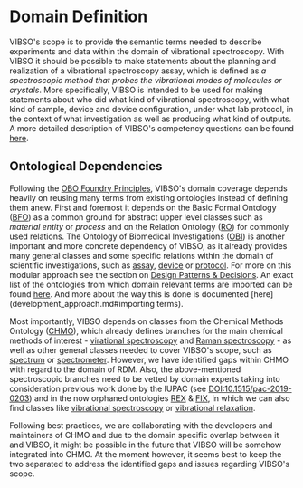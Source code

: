 # Domain Definition
VIBSO's scope is to provide the semantic terms needed to describe experiments and data  within the domain of vibrational spectroscopy. With VIBSO it should be possible to make statements about the planning and realization of a vibrational spectroscopy assay, which is defined as _a spectroscopic method that probes the vibrational modes of molecules or crystals_. More specifically, VIBSO is intended to be used for making statements about who did what kind of vibrational spectroscopy, with what kind of sample, device and device configuration, under what lab protocol, in the context of what investigation as well as producing what kind of outputs. A more detailed description of VIBSO's competency questions can be found [here](competency_questions.md).

## Ontological Dependencies
Following the [OBO Foundry Principles](https://obofoundry.org/principles/fp-000-summary.html), VIBSO's domain coverage depends heavily on reusing many terms from existing ontologies instead of defining them anew. First and foremost it depends on the Basic Formal Ontology ([BFO](https://basic-formal-ontology.org/)) as a common ground for abstract upper level classes such as _material entity_ or _process_ and on the Relation Ontology ([RO](https://oborel.github.io/)) for commonly used relations. The Ontology of Biomedical Investigations ([OBI](https://obi-ontology.ontodev.com/)) is another important and more concrete dependency of VIBSO, as it already provides many general classes and some specific relations within the domain of scientific investigations, such as [assay](https://terminology.nfdi4chem.de/ts/ontologies/obi/terms?iri=http%253A%252F%252Fpurl.obolibrary.org%252Fobo%252FOBI_000007), [device](https://terminology.nfdi4chem.de/ts/ontologies/obi/terms?iri=http%3A%2F%2Fpurl.obolibrary.org%2Fobo%2FOBI_0000968) or [protocol](https://terminology.nfdi4chem.de/ts/ontologies/obi/terms?iri=http%3A%2F%2Fpurl.obolibrary.org%2Fobo%2FOBI_0000272). For more on this modular approach see the section on [Design Patterns & Decisions](design_patterns.md).
An exact list of the ontologies from which domain relevant terms are imported can be found [here](odk-workflows/RepositoryFileStructure.md#imports). And more about the way this is done is documented [here](development_approach.md#importing terms). 

Most importantly, VIBSO depends on classes from the Chemical Methods Ontology ([CHMO](https://terminology.nfdi4chem.de/ts/ontologies/chmo)), which already defines branches for the main chemical methods of interest - [virational spectroscopy](https://terminology.nfdi4chem.de/ts/ontologies/chmo/terms?iri=http%3A%2F%2Fpurl.obolibrary.org%2Fobo%2FCHMO_0000628) and  [Raman spectroscopy](https://terminology.nfdi4chem.de/ts/ontologies/chmo/terms?iri=http%3A%2F%2Fpurl.obolibrary.org%2Fobo%2FCHMO_0000656) - as well as other general classes needed to cover VIBSO's scope, such as [spectrum](https://terminology.nfdi4chem.de/ts/ontologies/chmo/terms?iri=http%253A%252F%252Fpurl.obolibrary.org%252Fobo%252FCHMO_0000800) or [spectrometer](https://terminology.nfdi4chem.de/ts/ontologies/chmo/terms?iri=http%3A%2F%2Fpurl.obolibrary.org%2Fobo%2FCHMO_0001234). However, we have identified gaps within CHMO with regard to the domain of RDM. Also, the above-mentioned spectroscopic branches need to be vetted by domain experts taking into consideration previous work done by the IUPAC (see [DOI:10.1515/pac-2019-0203](https://doi.org/10.1515/pac-2019-0203)) and in the now orphaned ontologies [REX](https://obofoundry.org/ontology/rex.html) & [FIX](https://obofoundry.org/ontology/fix.html), in which we can also find classes like [vibrational spectroscopy](https://www.ebi.ac.uk/ols/ontologies/fix/terms?iri=http%3A%2F%2Fpurl.obolibrary.org%2Fobo%2FFIX_0000010) or [vibrational relaxation](https://terminology.nfdi4chem.de/ts/ontologies/rex/terms?iri=http%3A%2F%2Fpurl.obolibrary.org%2Fobo%2FREX_0000346).

Following best practices, we are collaborating with the developers and maintainers of CHMO and due to the domain specific overlap between it and VIBSO, it might be possible in the future that VIBSO will be somehow integrated into CHMO. At the moment however, it seems best to keep the two separated to address the identified gaps and issues regarding VIBSO's scope.
